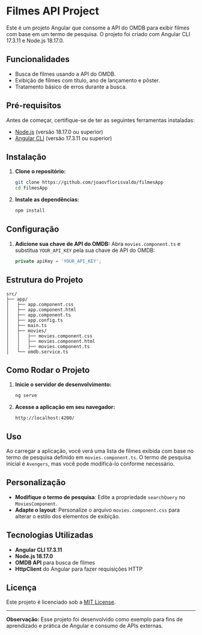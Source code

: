 
# Filmes API Project

Este é um projeto Angular que consome a API do OMDB para exibir filmes com base em um termo de pesquisa. O projeto foi criado com Angular CLI 17.3.11 e Node.js 18.17.0.

## Funcionalidades

- Busca de filmes usando a API do OMDB.
- Exibição de filmes com título, ano de lançamento e pôster.
- Tratamento básico de erros durante a busca.

## Pré-requisitos

Antes de começar, certifique-se de ter as seguintes ferramentas instaladas:

- [Node.js](https://nodejs.org/) (versão 18.17.0 ou superior)
- [Angular CLI](https://angular.io/cli) (versão 17.3.11 ou superior)

## Instalação

1. **Clone o repositório:**
   ```bash
   git clone https://github.com/joaovflorisvaldo/filmesApp
   cd filmesApp
   ```

2. **Instale as dependências:**
   ```bash
   npm install
   ```

## Configuração

1. **Adicione sua chave de API do OMDB:**
   Abra `movies.component.ts` e substitua `YOUR_API_KEY` pela sua chave de API do OMDB:
   ```typescript
   private apiKey = 'YOUR_API_KEY';
   ```

## Estrutura do Projeto

```
src/
├── app/
│   ├── app.component.css
│   ├── app.component.html
│   ├── app.component.ts
│   ├── app.config.ts
│   ├── main.ts
│   ├── movies/
│   │   ├── movies.component.css
│   │   ├── movies.component.html
│   │   ├── movies.component.ts
│   └── omdb.service.ts
```

## Como Rodar o Projeto

1. **Inicie o servidor de desenvolvimento:**
   ```bash
   ng serve
   ```

2. **Acesse a aplicação em seu navegador:**
   ```
   http://localhost:4200/
   ```

## Uso

Ao carregar a aplicação, você verá uma lista de filmes exibida com base no termo de pesquisa definido em `movies.component.ts`. O termo de pesquisa inicial é `Avengers`, mas você pode modificá-lo conforme necessário.

## Personalização

- **Modifique o termo de pesquisa**: Edite a propriedade `searchQuery` no `MoviesComponent`.
- **Adapte o layout**: Personalize o arquivo `movies.component.css` para alterar o estilo dos elementos de exibição.

## Tecnologias Utilizadas

- **Angular CLI 17.3.11**
- **Node.js 18.17.0**
- **OMDB API** para busca de filmes
- **HttpClient** do Angular para fazer requisições HTTP

## Licença

Este projeto é licenciado sob a [MIT License](LICENSE).

---

**Observação:** Esse projeto foi desenvolvido como exemplo para fins de aprendizado e prática de Angular e consumo de APIs externas.
